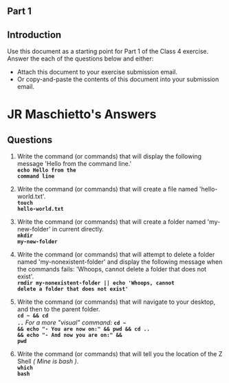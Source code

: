 ## Part 1

## Introduction
Use this document as a starting point for Part 1 of the Class 4 exercise. Answer the each of the questions below and either:
  - Attach this document to your exercise submission email.
  - Or copy-and-paste the contents of this document into your submission email.

<h1> JR Maschietto's Answers</h1>

## Questions
1. Write the command (or commands) that will display the following message 'Hello from the command line.'<br>
<b><code>echo Hello from the command line</code></b>

2. Write the command (or commands) that will create a file named 'hello-world.txt'.<br>
<b><code>touch hello-world.txt</code></b>

3. Write the command (or commands) that will create a folder named 'my-new-folder' in current directly.<br>
<b><code>mkdir my-new-folder</code></b>

4. Write the command (or commands) that will attempt to delete a folder named 'my-nonexistent-folder' and display the following message when the commands fails: 'Whoops, cannot delete a folder that does not exist'.<br><b><code>rmdir my-nonexistent-folder || echo 'Whoops, cannot delete a folder that does not exist'</code></b>

5. Write the command (or commands) that will navigate to your desktop, and then to the parent folder.<br><b><code>cd ~ && cd ..</code></b>
<i>For a more "visual" command:</i> <b><code>cd ~ && echo "- You are now on:" && pwd && cd .. && echo "- And now you are on:" && pwd</code></b>

6. Write the command (or commands) that will tell you the location of the Z Shell <i>( Mine is bash )</i>.<br><b><code>which bash</code></b>
